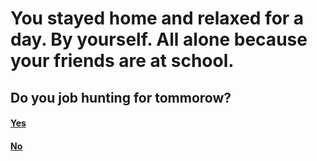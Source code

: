 # You stayed home and relaxed for a day. By yourself. All alone because your friends are at school.

## Do you job hunting for tommorow?

#### [Yes](/opt2yes.md)
#### [No](/opt4end.md)